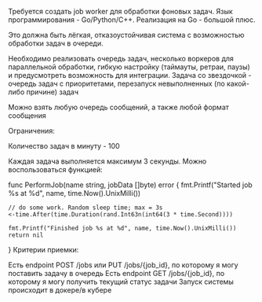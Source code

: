 Требуется создать job worker для обработки фоновых задач. Язык программирования - Go/Python/C++. Реализация на Go - большой плюс.

Это должна быть лёгкая, отказоустойчивая система с возможностью обработки задач в очереди.

Необходимо реализовать очередь задач, несколько воркеров для параллельной обработки, гибкую настройку (таймауты, ретраи, паузы) и предусмотреть возможность для интеграции. Задача со звездочкой - очередь задач с приоритетами, перезапуск невыполненных (по какой-либо причине) задач

Можно взять любую очередь сообщений, а также любой формат сообщения

Ограничения:

Количество задач в минуту - 100

Каждая задача выполняется максимум 3 секунды. Можно воспользоваться функцией:

func PerformJob(name string, jobData []byte) error {
    fmt.Printf("Started job %s at %d", name, time.Now().UnixMilli())

    // do some work. Random sleep time; max = 3s
    <-time.After(time.Duration(rand.Int63n(int64(3 * time.Second))))

    fmt.Printf("Finished job %s at %d", name, time.Now().UnixMilli())
    return nil
}
Критерии приемки:

Есть endpoint POST /jobs или PUT /jobs/{job_id}, по которому я могу поставить задачу в очередь
Есть endpoint GET /jobs/{job_id}, по которому я могу получить текущий статус задачи
Запуск системы происходит в докере/в кубере